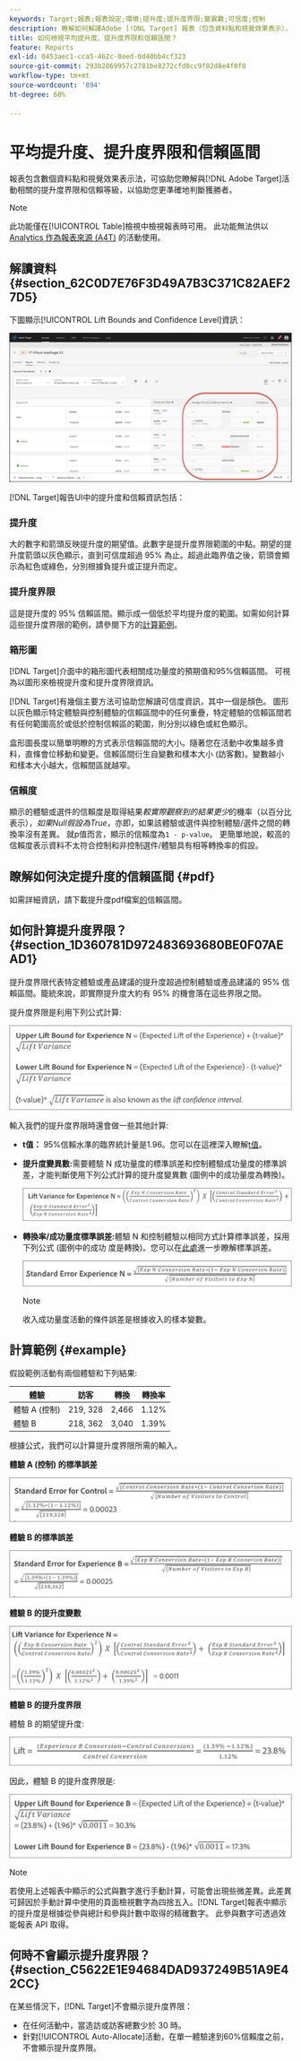 ```yaml
---
keywords: Target;報表;報表設定;環境;提升度;提升度界限;變異數;可信度;控制
description: 瞭解如何解譯Adobe [!DNL Target] 報表（包含資料點和視覺效果表示），協助您瞭解活動的提升度界限和信賴水準。
title: 如何檢視平均提升度、提升度界限和信賴區間？
feature: Reports
exl-id: 0453aec1-cca5-462c-8eed-0d40bb4cf323
source-git-commit: 293b2869957c2781be8272cfd0cc9f82d8e4f0f0
workflow-type: tm+mt
source-wordcount: '894'
ht-degree: 60%

---
```


# 平均提升度、提升度界限和信賴區間

報表包含數個資料點和視覺效果表示法，可協助您瞭解與[!DNL Adobe Target]活動相關的提升度界限和信賴等級，以協助您更準確地判斷獲勝者。

>[!NOTE]
>
>此功能僅在[!UICONTROL Table]檢視中檢視報表時可用。 此功能無法供以[ Analytics 作為報表來源 (A4T)](/help/main/c-integrating-target-with-mac/a4t/a4t.md#concept_7540C8C04259434AB6EE33B09F47A1DE) 的活動使用。

## 解讀資料 {#section_62C0D7E76F3D49A7B3C371C82AEF27D5}

下圖顯示[!UICONTROL Lift Bounds and Confidence Level]資訊：

![平均提升度和可信度等級報表](/help/main/c-reports/c-report-settings/assets/lift-screenshot-new.png)

[!DNL Target]報告UI中的提升度和信賴資訊包括：

### 提升度

大的數字和箭頭反映提升度的期望值。此數字是提升度界限範圍的中點。期望的提升度箭頭以灰色顯示，直到可信度超過 95% 為止。超過此臨界值之後，箭頭會顯示為紅色或綠色，分別根據負提升或正提升而定。

### 提升度界限

這是提升度的 95% 信賴區間。顯示成一個低於平均提升度的範圍。如需如何計算這些提升度界限的範例，請參閱下方的[計算範例](#example)。

### 箱形圖

[!DNL Target]介面中的箱形圖代表相關成功量度的預期值和95%信賴區間。 可視為以圖形來檢視提升度和提升度界限資訊。

[!DNL Target]有幾個主要方法可協助您解讀可信度資訊，其中一個是顏色。 圖形以灰色顯示特定體驗與控制體驗的信賴區間中的任何重疊，特定體驗的信賴區間若有任何範圍高於或低於控制信賴區的範圍，則分別以綠色或紅色顯示。

盒形圖長度以簡單明瞭的方式表示信賴區間的大小。隨著您在活動中收集越多資料，直條會位移動和變更。信賴區間衍生自變數和樣本大小 (訪客數)。變數越小和樣本大小越大，信賴間區就越窄。

### 信賴度

顯示的體驗或選件的信賴度是取得結果&#x200B;_較實際觀察到的結果更少_&#x200B;的機率（以百分比表示），_如果Null假設為True_，亦即，如果該體驗或選件與控制體驗/選件之間的轉換率沒有差異。 就p值而言，顯示的信賴度為`1 - p-value`。 更簡單地說，較高的信賴度表示資料不太符合控制和非控制選件/體驗具有相等轉換率的假設。

## 瞭解如何決定提升度的信賴區間 {#pdf}

如需詳細資訊，請下載提升度pdf檔案[的](/help/main/assets/confidence_interval_lift.pdf)信賴區間。

## 如何計算提升度界限？ {#section_1D360781D972483693680BE0F07AEAD1}

提升度界限代表特定體驗或產品建議的提升度超過控制體驗或產品建議的 95% 信賴區間。籠統來說，即實際提升度大約有 95% 的機會落在這些界限之間。

提升度界限是利用下列公式計算:

![提升圖影像](assets/lift_diagram.png)

輸入我們的提升度界限時還會做一些其他計算:

* **t值：** 95%信賴水準的臨界統計量是1.96。您可以在這裡深入瞭解[t值](https://en.wikipedia.org/wiki/T-statistic)。
* **提升度變異數:**&#x200B;需要體驗 N 成功量度的標準誤差和控制體驗成功量度的標準誤差，才能判斷使用下列公式計算的提升度變異數 (圖例中的成功量度為轉換)。

  ![提升度_變異數影像](assets/lift_variance.png)

* **轉換率/成功量度標準誤差:**&#x200B;體驗 N 和控制體驗以相同方式計算標準誤差，採用下列公式 (圖例中的成功 度是轉換)。您可以在[此處](https://en.wikipedia.org/wiki/Standard_error)進一步瞭解標準誤差。

  ![standard_error影像](assets/standard_error.png)

  >[!NOTE]
  >
  >收入成功量度活動的條件誤差是根據收入的樣本變數。

## 計算範例 {#example}

假設範例活動有兩個體驗和下列結果:

| 體驗 | 訪客 | 轉換 | 轉換率 |
|--- |--- |--- |--- |
| 體驗 A (控制) | 219, 328 | 2,466 | 1.12% |
| 體驗 B | 218, 362 | 3,040 | 1.39% |

根據公式，我們可以計算提升度界限所需的輸入。

**體驗 A (控制) 的標準誤差**

![standard_error_A影像](assets/standard_error_A.png)

**體驗 B 的標準誤差**

![standard_error_B影像](assets/standard_error_B.png)

**體驗 B 的提升度變數**

![lift_variance_B影像](assets/lift_variance_B.png)

**體驗 B 的提升度界限**

體驗 B 的期望提升度:

![提升度_界限_B影像](assets/lift_bounds_B.png)

因此，體驗 B 的提升度界限是:

![提升度_界限_B2影像](assets/lift_bounds_B2.png)

>[!NOTE]
>
>若使用上述報表中顯示的公式與數字進行手動計算，可能會出現些微差異。此差異可歸因於手動計算中使用的頁面檢視數字為四捨五入。[!DNL Target]報表中顯示的提升度是根據從參與總計和參與計數中取得的精確數字。 此參與數字可透過效能報表 API 取得。

## 何時不會顯示提升度界限？ {#section_C5622E1E94684DAD937249B51A9E42CC}

在某些情況下，[!DNL Target]不會顯示提升度界限：

* 在任何活動中，當造訪或訪客總數少於 30 時。
* 針對[!UICONTROL Auto-Allocate]活動，在單一體驗達到60%信賴度之前，不會顯示提升度界限。
